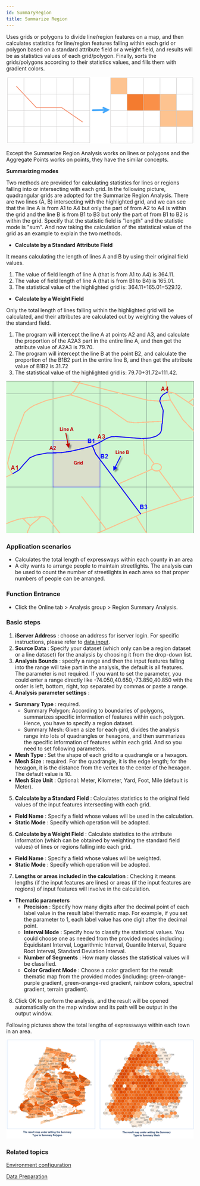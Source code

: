 ```yaml
---
id: SummaryRegion
title: Summarize Region
---
```

Uses grids or polygons to divide line/region features on a map, and then
calculates statistics for line/region features falling within each grid or
polygon based on a standard attribute field or a weight field, and results
will be as statistics values of each grid/polygon. Finally, sorts the
grids/polygons according to their statistics values, and fills them with
gradient colors.

![](img/SummaryRegion.png)

Except the Summarize Region Analysis works on lines or polygons and the
Aggregate Points works on points, they have the similar concepts.

**Summarizing modes**

Two methods are provided for calculating statistics for lines or regions
falling into or intersecting with each grid. In the following picture,
quadrangular grids are adopted for the Summarize Region Analysis. There are
two lines (A, B) intersecting with the highlighted grid, and we can see that
the line A is from A1 to A4 but only the part of from A2 to A4 is within the
grid and the line B is from B1 to B3 but only the part of from B1 to B2 is
within the grid. Specify that the statistic field is "length" and the
statistic mode is "sum". And now taking the calculation of the statistical
value of the grid as an example to explain the two methods.

* **Calculate by a Standard Attribute Field**

It means calculating the length of lines A and B by using their original field
values.

  1. The value of field length of line A (that is from A1 to A4) is 364.11. 
  2. The value of field length of line A (that is from B1 to B4) is 165.01.
  3. The statistical value of the highlighted grid is: 364.11+165.01=529.12.

* **Calculate by a Weight Field**

Only the total length of lines falling within the highlighted grid will be calculated, and their attributes are calculated out by weighting the values of the standard field.
  1. The program will intercept the line A at points A2 and A3, and calculate the proportion of the A2A3 part in the entire line A, and then get the attribute value of A2A3 is 79.70.
  2. The program will intercept the line B at the point B2, and calculate the proportion of the B1B2 part in the entire line B, and then get the attribute value of B1B2 is 31.72
  3. The statistical value of the highlighted grid is: 79.70+31.72=111.42.

![](img/SummaryRegion1.png)

###  Application scenarios

* Calculates the total length of expressways within each county in an area 
* A city wants to arrange people to maintain streetlights. The analysis can be used to count the number of streetlights in each area so that proper numbers of people can be arranged.

###  Function Entrance

* Click the Online tab > Analysis group > Region Summary Analysis.

###  Basic steps

1. **iServer Address** : choose an address for iserver login. For specific instructions, please refer to [data input](DataInputType).
2. **Source Data** : Specify your dataset (which only can be a region dataset or a line dataset) for the analysis by choosing it from the drop-down list. 
3. **Analysis Bounds** : specify a range and then the input features falling into the range will take part in the analysis, the default is all features. The parameter is not required. If you want to set the parameter, you could enter a range directly like -74.050,40.650,-73.850,40.850 with the order is left, bottom, right, top separated by commas or paste a range.
4. **Analysis parameter settings** : 
  * **Summary Type** : required. 
    * Summary Polygon: According to boundaries of polygons, summarizes specific information of features within each polygon. Hence, you have to specify a region dataset.
    * Summary Mesh: Given a size for each gird, divides the analysis range into lots of quadrangles or hexagons, and then summarizes the specific information of features within each grid. And so you need to set following parameters.
  * **Mesh Type** : Set the shape of each grid to a quadrangle or a hexagon.
  * **Mesh Size** : required. For the quadrangle, it is the edge length; for the hexagon, it is the distance from the vertex to the center of the hexagon. The default value is 10.
  * **Mesh Size Unit** : Optional: Meter, Kilometer, Yard, Foot, Mile (default is Meter).
5. **Calculate by a Standard Field** : Calculates statistics to the original field values of the input features intersecting with each grid.
  * **Field Name** : Specify a field whose values will be used in the calculation.
  * **Static Mode** : Specify which operation will be adopted.
6. **Calculate by a Weight Field** : Calculate statistics to the attribute information (which can be obtained by weighting the standard field values) of lines or regions falling into each grid.
  * **Field Name** : Specify a field whose values will be weighted.
  * **Static Mode** : Specify which operation will be adopted.
7. **Lengths or areas included in the calculation** : Checking it means lengths (if the input features are lines) or areas (if the input features are regions) of input features will involve in the calculation.
  * **Thematic parameters**
    * **Precision** : Specify how many digits after the decimal point of each label value in the result label thematic map. For example, if you set the parameter to 1, each label value has one digit after the decimal point.
    * **Interval Mode** : Specify how to classify the statistical values. You could choose one as needed from the provided modes including: Equidistant Interval, Logarithmic Interval, Quantile Interval, Square Root Interval, Standard Deviation Interval.
    * **Number of Segments** : How many classes the statistical values will be classified.
    * **Color Gradient Mode** : Choose a color gradient for the result thematic map from the provided modes (including: green-orange-purple gradient, green-orange-red gradient, rainbow colors, spectral gradient, terrain gradient).
8. Click OK to perform the analysis, and the result will be opened automatically on the map window and its path will be output in the output window. 

Following pictures show the total lengths of expressways within each town in an area.

![](img/SummaryRegion3.png)

###  Related topics

 [Environment configuration](BigDataAnalysisEnvironmentConfiguration)

 [Data Preparation](DataPreparation)
